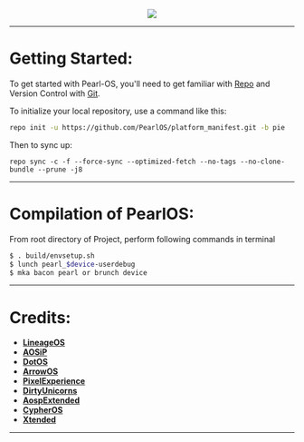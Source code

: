 <p align="center">
<img src="https://avatars2.githubusercontent.com/u/46451214?s=400&u=5d5b9c58fe5ff1dffd63846df5f923e9dd838172&v=4" >
</p>

---------------------------------------------------------------------------------------
 Getting Started:
 ==============

To get started with Pearl-OS, you'll need to get familiar with [Repo](https://source.android.com/source/using-repo.html) and Version Control with [Git](https://source.android.com/source/version-control.html).

To initialize your local repository, use a command like this:

```bash
repo init -u https://github.com/PearlOS/platform_manifest.git -b pie

```

Then to sync up:

```
repo sync -c -f --force-sync --optimized-fetch --no-tags --no-clone-bundle --prune -j8
```

---------------------------------------------------------------------------------------
 Compilation of PearlOS:
 ==================

From root directory of Project, perform following commands in terminal

```bash
$ . build/envsetup.sh
$ lunch pearl_$device-userdebug
$ mka bacon pearl or brunch device
```
---------------------------------------------------------------------------------------
 Credits:
 =======

 * [**LineageOS**](https://github.com/LineageOS)
 * [**AOSiP**](https://github.com/AOSiP)
 * [**DotOS**](https://github.com/DotOS)
 * [**ArrowOS**](https://github.com/ArrowOS)
 * [**PixelExperience**](https://github.com/PixelExperience)
 * [**DirtyUnicorns**](https://github.com/dirtyunicorns)
 * [**AospExtended**](https://github.com/AospExtended)
 * [**CypherOS**](https://github.com/CypherOS)
 * [**Xtended**](https://github.com/Xtended-Pie)

---------------------------------------------------------------------------------------
